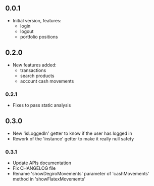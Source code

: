 ## 0.0.1

- Initial version, features: 
    - login
    - logout
    - portfolio positions

## 0.2.0

- New features added:
    - transactions
    - search products
    - account cash movements

### 0.2.1

- Fixes to pass static analysis

## 0.3.0

- New 'isLoggedIn' getter to know if the user has logged in
- Rework of the 'instance' getter to make it really null safety

### 0.3.1
- Update APIs documentation
- Fix CHANGELOG file
- Rename 'showDegiroMovements' parameter of 'cashMovements' method in 'showFlatexMovements'